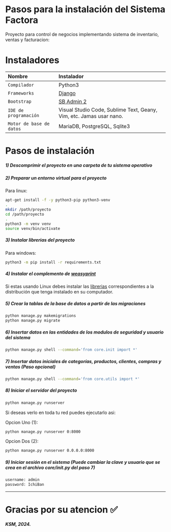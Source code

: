# Pasos para la instalación del Sistema Factora

Proyecto para control de negocios implementando sistema de inventario, ventas y facturacion:

# Instaladores

| Nombre                   | Instalador                                                                                                                                                                                                                     |
|:-------------------------|:-------------------------------------------------------------------------------------------------------------------------------------------------------------------------------------------------------------------------------| 
| `Compilador`             | Python3 |
| `Frameworks`             | [Django](https://www.djangoproject.com/ "Django") |
| `Bootstrap`             | [SB Admin 2](https://startbootstrap.com/theme/sb-admin-2 "SB Admin 2") |
| `IDE de programación`    | Visual Studio Code, Sublime Text, Geany, Vim, etc.  Jamas usar nano. |
| `Motor de base de datos` | MariaDB, PostgreSQL, Sqlite3 |

# Pasos de instalación

##### 1) Descomprimir el proyecto en una carpeta de tu sistema operativo

##### 2) Preparar un entorno virtual para el proyecto

Para linux:

```bash
apt-get install -f -y python3-pip python3-venv 
.
mkdir /path/proyecto
cd /path/proyecto
.
python3 -m venv venv
source venv/bin/activate
```

##### 3) Instalar librerias del proyecto

Para windows:

```bash
python3 -m pip install -r requirements.txt
```

##### 4) Instalar el complemento de [weasyprint](https://weasyprint.org/ "weasyprint")

Si estas usando Linux debes instalar las [librerias](https://doc.courtbouillon.org/weasyprint/stable/first_steps.html#linux "librerias") correspondientes a la distribución que tenga instalado en su computador.

##### 5) Crear la tablas de la base de datos a partir de las migraciones

```bash
python manage.py makemigrations
python manage.py migrate
```

##### 6) Insertar datos en las entidades de los modulos de seguridad y usuario del sistema

```bash
python manage.py shell --command='from core.init import *'
```

##### 7) Insertar datos iniciales de categorías, productos, clientes, compras y ventas (Paso opcional)

```bash
python manage.py shell --command='from core.utils import *'
```

##### 8) Iniciar el servidor del proyecto

```bash
python manage.py runserver 
```

Si deseas verlo en toda tu red puedes ejecutarlo asi:

Opcion Uno (1):
```bash
python manage.py runserver 0:8000
```
Opcion Dos (2):
```bash
python manage.py runserver 0.0.0.0:8000
```

##### 9) Iniciar sesión en el sistema (Puede cambiar la clave y usuario que se crea en el archivo core/init.py del paso 7)

```bash
username: admin
password: IchiBan
```

------------

#  Gracias por su atencion ✅

***KSM, 2024.***
